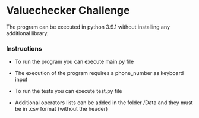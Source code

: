 # Valuechecker Challenge

The program can be executed in python 3.9.1 without installing any additional library.

### Instructions

- To run the program you can execute main.py file

- The execution of the program requires a phone_number as keyboard input

- To run the tests you can execute test.py file

- Additional operators lists can be added in the folder /Data and they must be in .csv format (without the header)
